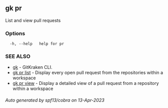 ## gk pr

List and view pull requests

### Options

```
  -h, --help   help for pr
```

### SEE ALSO

* [gk](gk.md)	 - GitKraken CLI.
* [gk pr list](gk_pr_list.md)	 - Display every open pull request from the repositories within a workspace
* [gk pr view](gk_pr_view.md)	 - Display a detailed view of a pull request from a repository within a workspace

###### Auto generated by spf13/cobra on 13-Apr-2023
